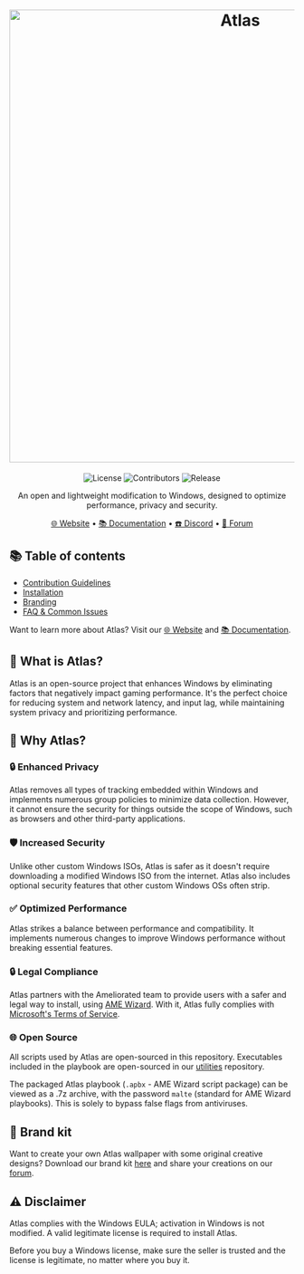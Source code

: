 <h1 align="center">
  <a href="http://atlasos.net" target="_blank"><img src="https://gcore.jsdelivr.net/gh/Atlas-OS/branding@main/github-banner.png" alt="Atlas" width="800"></a>
</h1>
  <p align="center">
    <img alt="License" src="https://img.shields.io/github/license/atlas-os/atlas?style=for-the-badge&logo=github&color=1A91FF"/>
    <img alt="Contributors" src="https://img.shields.io/github/contributors/atlas-os/atlas?style=for-the-badge&color=1A91FF" />
    <img alt="Release" src="https://img.shields.io/github/release/atlas-os/atlas?style=for-the-badge&color=1A91FF" />
  </p>
<p align="center">An open and lightweight modification to Windows, designed to optimize performance, privacy and security.</p>

<p align="center">
  <a href="https://atlasos.net" target="_blank">🌐 Website</a>
  •
  <a href="https://docs.atlasos.net" target="_blank">📚 Documentation</a>
  •
  <a href="https://discord.atlasos.net" target="_blank">☎️ Discord</a>
  •
  <a href="https://forum.atlasos.net" target="_blank">💬 Forum</a>
</p>

## 📚 **Table of contents**
- [Contribution Guidelines](https://docs.atlasos.net/contributions/)
- [Installation](https://docs.atlasos.net/getting-started/installation/)
- [Branding](https://docs.atlasos.net/branding/)
- [FAQ & Common Issues](https://docs.atlasos.net/faq-and-troubleshooting/removed-features/)

Want to learn more about Atlas? Visit our [🌐 Website](https://atlasos.net/) and [📚 Documentation](https://docs.atlasos.net/).

## 🤔 What is Atlas?
Atlas is an open-source project that enhances Windows by eliminating factors that negatively impact gaming performance. It's the perfect choice for reducing system and network latency, and input lag, while maintaining system privacy and prioritizing performance.
  
## 👀 Why Atlas?
### 🔒 Enhanced Privacy
Atlas removes all types of tracking embedded within Windows and implements numerous group policies to minimize data collection. However, it cannot ensure the security for things outside the scope of Windows, such as browsers and other third-party applications.
  
### 🛡️ Increased Security
Unlike other custom Windows ISOs, Atlas is safer as it doesn't require downloading a modified Windows ISO from the internet. Atlas also includes optional security features that other custom Windows OSs often strip.
  
### ✅ Optimized Performance
Atlas strikes a balance between performance and compatibility. It implements numerous changes to improve Windows performance without breaking essential features.
  
### 🔒 Legal Compliance
Atlas partners with the Ameliorated team to provide users with a safer and legal way to install, using [AME Wizard](https://ameliorated.io). With it, Atlas fully complies with [Microsoft's Terms of Service](https://www.microsoft.com/en-us/Useterms/Retail/Windows/10/UseTerms_Retail_Windows_10_English.htm).

### 🌐 Open Source
All scripts used by Atlas are open-sourced in this repository. Executables included in the playbook are open-sourced in our [utilities](https://github.com/Atlas-OS/utilities) repository. 

The packaged Atlas playbook (`.apbx` - AME Wizard script package) can be viewed as a .7z archive, with the password `malte` (standard for AME Wizard playbooks). This is solely to bypass false flags from antiviruses.
  
## 🎨 Brand kit
Want to create your own Atlas wallpaper with some original creative designs? Download our brand kit [here](https://github.com/Atlas-OS/branding/archive/refs/heads/main.zip) and share your creations on our [forum](https://forum.atlasos.net/t/art-showcase).
  
## ⚠️ Disclaimer
Atlas complies with the Windows EULA; activation in Windows is not modified. A valid legitimate license is required to install Atlas.

Before you buy a Windows license, make sure the seller is trusted and the license is legitimate, no matter where you buy it.
